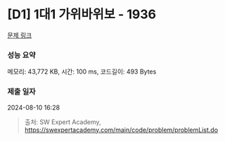 # [D1] 1대1 가위바위보 - 1936 

[문제 링크](https://swexpertacademy.com/main/code/problem/problemDetail.do?contestProbId=AV5PjKXKALcDFAUq) 

### 성능 요약

메모리: 43,772 KB, 시간: 100 ms, 코드길이: 493 Bytes

### 제출 일자

2024-08-10 16:28



> 출처: SW Expert Academy, https://swexpertacademy.com/main/code/problem/problemList.do